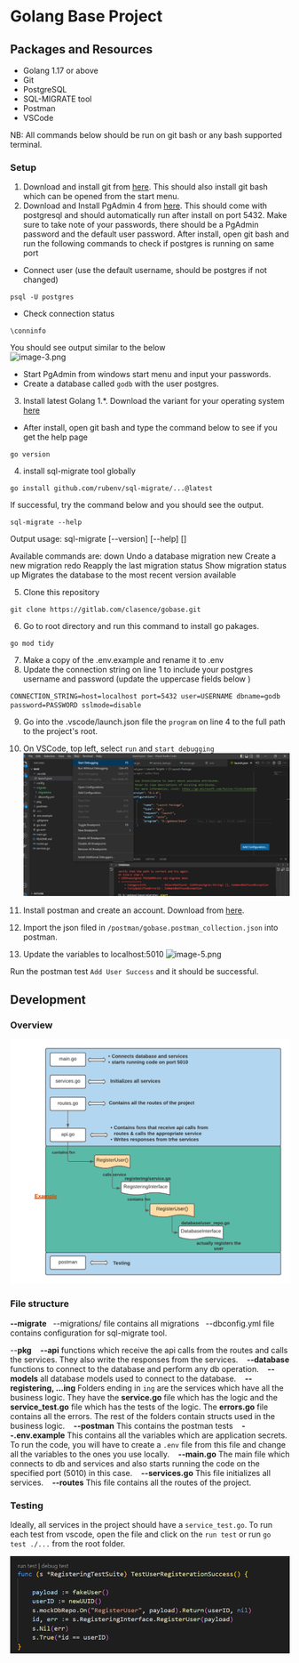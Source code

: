 # Golang Base Project 

## Packages and Resources

- Golang 1.17 or above
- Git
- PostgreSQL
- SQL-MIGRATE tool
- Postman
- VSCode

NB: All commands below should be run on git bash or any bash supported terminal. 
### Setup

1. Download and install git from [here](https://git-scm.com/downloads). This should also install git bash which can be opened from the start menu.
2. Download and Install PgAdmin 4 from [here](https://www.pgadmin.org/download/). This should come with postgresql and should automatically run after install on port 5432. Make sure to take note of your passwords, there should be a PgAdmin password and the default user password. After install, open git bash and run the following commands to check if postgres is running on same port

- Connect user (use the default username, should be postgres if not changed)

```
psql -U postgres
```

- Check connection status

```
\conninfo
```

You should see output similar to the below \
![image-3.png](./image-3.png)

- Start PgAdmin from windows start menu and input your passwords.
- Create a database called `godb` with the user postgres.

3. Install latest Golang 1.*. Download the variant for your operating system [here](https://go.dev/doc/install)

- After install, open git bash and type the command below to see if you get the help page

```
go version
```

4. install sql-migrate tool globally

```
go install github.com/rubenv/sql-migrate/...@latest
```

If successful, try the command below and you should see the output. 

```
sql-migrate --help
```
Output
usage: sql-migrate [--version] [--help] <command> [<args>]

Available commands are:
    down      Undo a database migration
    new       Create a new migration
    redo      Reapply the last migration
    status    Show migration status
    up        Migrates the database to the most recent version available


5. Clone this repository
```
git clone https://gitlab.com/clasence/gobase.git
```
6. Go to root directory and run this command to install go pakages.

```
go mod tidy
```

7. Make a copy of the .env.example and rename it to .env
8. Update the connection string on line 1 to include your postgres username and password (update the uppercase fields below )

```
CONNECTION_STRING=host=localhost port=5432 user=USERNAME dbname=godb password=PASSWORD sslmode=disable
```

9. Go into the .vscode/launch.json file the `program` on line 4 to the full path to the project's root. 

10. On VSCode, top left, select `run` and `start debugging`
![image-4.png](./image-4.png)

10. Install postman and create an account. Download from [here](https://www.postman.com/downloads/).

11. Import the json filed in `/postman/gobase.postman_collection.json` into postman. 

12. Update the variables to localhost:5010
![image-5.png](./image-5.png)

Run the postman test `Add User Success` and it should be successful.


## Development
### Overview
![image-7.png](./image-7.png)

### File structure

**--migrate**
&nbsp;&nbsp;--migrations/  file contains all migrations
&nbsp;&nbsp;--dbconfig.yml  file contains configuration for sql-migrate tool.

--**pkg**
&nbsp;&nbsp; **--api** functions which receive the api calls from the routes and calls the services. They also write the responses from the services.
&nbsp;&nbsp; **--database** functions to connect to the database and perform any db operation.
&nbsp;&nbsp; **--models** all database models used to connect to the database. 
&nbsp;&nbsp; **--registering, ...ing** Folders ending in `ing` are the services which have all the business logic. They have the **service.go** file which has the logic and the **service_test.go** file which has the tests of the logic. The **errors.go** file contains all the errors. The rest of the folders contain structs used in the business logic.
&nbsp;&nbsp; **--postman** This contains the postman tests
&nbsp;&nbsp; **--.env.example** This contains all the variables which are application secrets. To run the code, you will have to create a `.env` file from this file and change all the variables to the ones you use locally.
&nbsp;&nbsp; **--main.go** The main file which connects to db and services and also starts running the code on the specified port (5010) in this case.
&nbsp;&nbsp; **--services.go** This file initializes all services.
&nbsp;&nbsp; **--routes** This file contains all the routes of the project.

### Testing

Ideally, all services in the project should have a `service_test.go`. To run each test from vscode, open the file and click on the `run test` or run `go test ./...` from the root folder. 

![image-6.png](./image-6.png)

